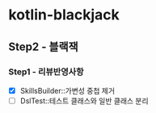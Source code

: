 # kotlin-blackjack

## Step2 - 블랙잭

### Step1 - 리뷰반영사항
- [x] SkillsBuilder::가변성 중첩 제거
- [ ] DslTest::테스트 클래스와 일반 클래스 분리